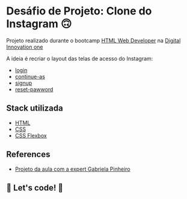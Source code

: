 # Desáfio de Projeto: Clone do Instagram 🙃

Projeto realizado durante o bootcamp [HTML Web Developer](developer) na [Digital Innovation one](https://web.dio.me)

A ideia é recriar o layout das telas de acesso do Instagram:

- [login](https://heviane.github.io/clone-instagram)
- [continue-as](https://heviane.github.io/clone-instagram/continue-as.html)
- [signup](https://heviane.github.io/clone-instagram/signup.html)
- [reset-pawword](https://heviane.github.io/clone-instagram/reset-password.html)

## Stack utilizada

- [HTML](https://www.w3schools.com/html)
- [CSS](https://www.w3schools.com/css)
- [CSS Flexbox](https://www.w3schools.com/css/css3_flexbox.asp)

## References

- [Projeto da aula com a expert Gabriela Pinheiro](https://github.com/SpruceGabriela/instagram-dio)

## 🚀 Let's code! 🚀
